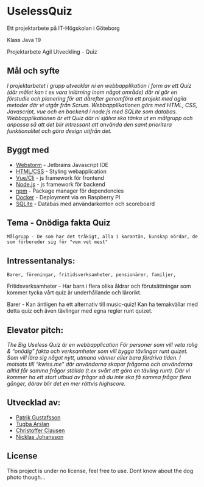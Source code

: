 # UselessQuiz

Ett projektarbete på IT-Högskolan i Göteborg

Klass Java 19

Projektarbete Agil Utveckling - Quiz

## Mål och syfte

*I projektarbetet i grupp utvecklar ni en webbapplikation i form av ett Quiz (där målet kan t ex vara
inlärning inom något område) där ni gör en förstudie och planering för att därefter genomföra ett
projekt med agila metoder där vi utgår från Scrum. Webbapplikationen görs med HTML, CSS,
Javascript, vue och en backend i node.js med SQLite som databas. Webbapplikationen är ett Quiz där
ni själva ska tänka ut en målgrupp och anpassa så att det blir intressant att använda den samt
prioritera funktionalitet och göra design utifrån det.*

## Byggt med
* [Webstorm](https://www.jetbrains.com/webstorm/) - Jetbrains Javascript IDE
* [HTML/CSS](https://www.w3schools.com/html/html_css.asp) - Styling webapplication
* [Vue/Cli](https://cli.vuejs.org/) -  js framework för frontend
* [Node.js](https://nodejs.org/en/) - js framework för backend
* [npm](https://www.npmjs.com/) -  Package manager för dependencies
* [Docker](https://docs.docker.com/) - Deployment via en Raspberry PI
* [SQLite](https://www.sqlite.org/index.html) - Databas med användarkonton och scoreboard

## Tema - Onödiga fakta Quiz

```
Målgrupp - De som har det tråkigt, alla i karantän, kunskap nördar, de som förbereder sig för "vem vet mest"
```

## Intressentanalys:

```
Barer, föreningar, fritidsverksamheter, pensionärer, familjer, 
```
Fritidsverksamheter - Har barn i flera olika åldrar och förutsättningar som kommer tycka vårt quiz är underhållande och lärorikt.

Barer - Kan äntligen ha ett alternativ till music-quiz! Kan ha temakvällar med detta quiz och även tävlingar med egna regler runt quizet.

## Elevator pitch:

*The Big Useless Quiz är en webbapplication 
För personer som vill veta rolig & “onödig” fakta och verksamheter som vill bygga tävlingar runt quizet.
Som vill lära sig något nytt, utmana vänner eller bara fördriva tiden.
I motsats till “kwiss.me” där användarna skapar frågorna och användarna alltid får samma frågor ställda (t.ex svårt att göra en tävling runt).
Där vi kommer ha ett stort utbud av frågor så du inte ska få samma frågor flera gånger, därav blir det en mer rättvis highscore.*

## Utvecklad av:

* [Patrik Gustafsson](https://github.com/PG-87)
* [Tugba Arslan](https://github.com/bentgb)
* [Christoffer Clausen](https://github.com/ChristofferClausen)
* [Nicklas Johansson](https://github.com/NJKongelf)

## License

This project is under no license, feel free to use. Dont know about the dog photo though...
